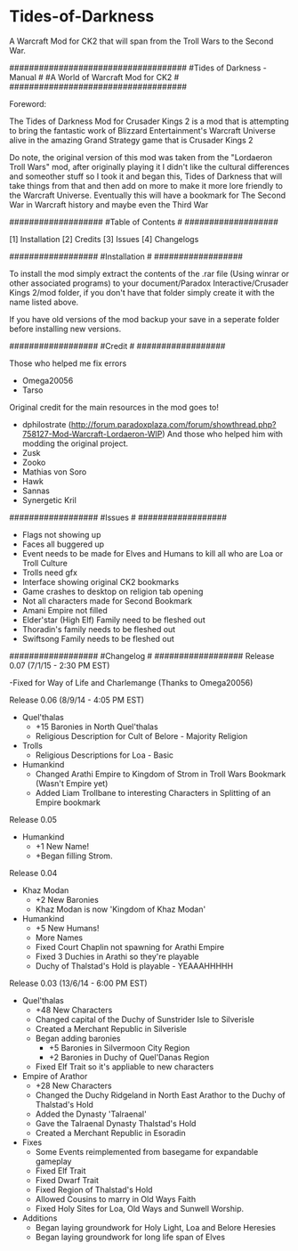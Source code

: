 # Tides-of-Darkness
A Warcraft Mod for CK2 that will span from the Troll Wars to the Second War.

####################################
#Tides of Darkness - Manual        #
#A World of Warcraft Mod for CK2   #
####################################

Foreword:

The Tides of Darkness Mod for Crusader Kings 2 is a mod that is attempting
to bring the fantastic work of Blizzard Entertainment's Warcraft Universe
alive in the amazing Grand Strategy game that is Crusader Kings 2

Do note, the original version of this mod was taken from the "Lordaeron Troll Wars"
mod, after originally playing it I didn't like the cultural differences and someother
stuff so I took it and began this, Tides of Darkness that will take things from that
and then add on more to make it more lore friendly to the Warcraft Universe.
Eventually this will have a bookmark for The Second War in Warcraft history and
maybe even the Third War

###################
#Table of Contents	               #
###################

[1] Installation
[2] Credits
[3] Issues
[4] Changelogs

##################
#Installation	            #
##################

To install the mod simply extract the contents of the .rar file (Using 
winrar or other associated programs) to your document/Paradox Interactive/Crusader Kings 2/mod
folder, if you don't have that folder simply create it with the name listed
above.

If you have old versions of the mod backup your save in a seperate folder
before installing new versions.

##################
#Credit		            #
##################

Those who helped me fix errors

- Omega20056
- Tarso

Original credit for the main resources in the mod goes to!

- dphilostrate  (http://forum.paradoxplaza.com/forum/showthread.php?758127-Mod-Warcraft-Lordaeron-WIP)
And those who helped him with modding the original project.
- Zusk 
- Zooko
- Mathias von Soro
- Hawk
- Sannas
- Synergetic Kril

##################
#Issues  		            #
##################

- Flags not showing up
- Faces all buggered up
- Event needs to be made for Elves and Humans to kill all who are Loa or Troll Culture
- Trolls need gfx
- Interface showing original CK2 bookmarks
- Game crashes to desktop on religion tab opening
- Not all characters made for Second Bookmark
- Amani Empire not filled
- Elder'star (High Elf) Family need to be fleshed out
- Thoradin's family needs to be fleshed out
- Swiftsong Family needs to be fleshed out

##################
#Changelog       	            #
##################
Release 0.07 (7/1/15 - 2:30 PM EST)

-Fixed for Way of Life and Charlemange (Thanks to Omega20056)

Release 0.06 (8/9/14 - 4:05 PM EST)

- Quel'thalas
	- +15 Baronies in North Quel'thalas
	- Religious Description for Cult of Belore - Majority Religion
- Trolls
	- Religious Descriptions for Loa - Basic
- Humankind
	- Changed Arathi Empire to Kingdom of Strom in Troll Wars Bookmark (Wasn't
	  Empire yet)
	- Added Liam Trollbane to interesting Characters in Splitting of an Empire
	  bookmark 

Release 0.05

- Humankind
	- +1 New Name!
	- +Began filling Strom.

Release 0.04

- Khaz Modan
	- +2 New Baronies
	- Khaz Modan is now 'Kingdom of Khaz Modan'
- Humankind
	- +5 New Humans!
	- More Names
	- Fixed Court Chaplin not spawning for Arathi Empire
	- Fixed 3 Duchies in Arathi so they're playable
	- Duchy of Thalstad's Hold is playable - YEAAAHHHHH

Release 0.03 (13/6/14 - 6:00 PM EST)

- Quel'thalas
	- +48 New Characters
	- Changed capital of the Duchy of Sunstrider Isle to Silverisle
	- Created a Merchant Republic in Silverisle
	- Began adding baronies
		- +5 Baronies in Silvermoon City Region
		- +2 Baronies in Duchy of Quel'Danas Region
	- Fixed Elf Trait so it's appliable to new characters
- Empire of Arathor
	- +28 New Characters
	- Changed the Duchy Ridgeland in North East Arathor to the Duchy of Thalstad's Hold
	- Added the Dynasty 'Talraenal'
	- Gave the Talraenal Dynasty Thalstad's Hold
	- Created a Merchant Republic in Esoradin
- Fixes
	- Some Events reimplemented from basegame for expandable gameplay
	- Fixed Elf Trait
	- Fixed Dwarf Trait
	- Fixed Region of Thalstad's Hold
	- Allowed Cousins to marry in Old Ways Faith
	- Fixed Holy Sites for Loa, Old Ways and Sunwell Worship.
- Additions
	- Began laying groundwork for Holy Light, Loa and Belore Heresies
	- Began laying groundwork for long life span of Elves














